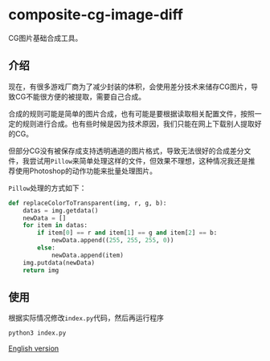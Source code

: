 # composite-cg-image-diff

CG图片基础合成工具。

## 介绍

现在，有很多游戏厂商为了减少封装的体积，会使用差分技术来储存CG图片，导致CG不能很方便的被提取，需要自己合成。

合成的规则可能是简单的图片合成，也有可能是要根据读取相关配置文件，按照一定的规则进行合成。也有些时候是因为技术原因，我们只能在网上下载别人提取好的CG。

但部分CG没有被保存成支持透明通道的图片格式，导致无法很好的合成差分文件，我尝试用`Pillow`来简单处理这样的文件，但效果不理想，这种情况我还是推荐使用Photoshop的动作功能来批量处理图片。

`Pillow`处理的方式如下：

```python
def replaceColorToTransparent(img, r, g, b):
    datas = img.getdata()
    newData = []
    for item in datas:
        if item[0] == r and item[1] == g and item[2] == b:
            newData.append((255, 255, 255, 0))
        else:
            newData.append(item)
    img.putdata(newData)
    return img
```

## 使用
根据实际情况修改`index.py`代码，然后再运行程序
```bash
python3 index.py
```

[English version](readme.en.md)